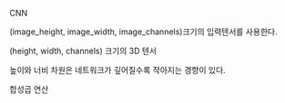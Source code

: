 CNN

(image_height, image_width, image_channels)크기의 입력텐서를 사용한다.

(height, width, channels) 크기의 3D 텐서

높이와 너비 차원은 네트워크가 깊어질수록 작아지는 경향이 있다.



합성곱 연산